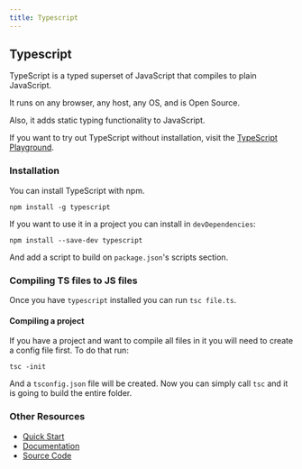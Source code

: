 ```yaml
---
title: Typescript
---
```

## Typescript

TypeScript is a typed superset of JavaScript that compiles to plain JavaScript.

It runs on any browser, any host, any OS, and is Open Source.

Also, it adds static typing functionality to JavaScript.

If you want to try out TypeScript without installation, visit the <a href='http://www.typescriptlang.org/play/index.html' target='_blank' rel='nofollow'>TypeScript Playground</a>.

### Installation

You can install TypeScript with npm.

```
npm install -g typescript
```

If you want to use it in a project you can install in `devDependencies`:

```
npm install --save-dev typescript
```

And add a script to build on `package.json`'s scripts section.

### Compiling TS files to JS files

Once you have `typescript` installed you can run `tsc file.ts`.

#### Compiling a project

If you have a project and want to compile all files in it you will need to create a config file first. To do that run:

```
tsc -init
```

And a `tsconfig.json` file will be created. Now you can simply call `tsc` and it is going to build the entire folder.

### Other Resources

* <a href='http://www.typescriptlang.org/samples/index.html' target='_blank' rel='nofollow'>Quick Start</a>
* <a href='http://www.typescriptlang.org/docs/home.html' target='_blank' rel='nofollow'>Documentation</a>
* <a href='https://github.com/Microsoft/TypeScript' target='_blank' rel='nofollow'>Source Code</a>
